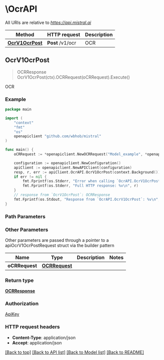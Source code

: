 # \OcrAPI

All URIs are relative to *https://api.mistral.ai*

Method | HTTP request | Description
------------- | ------------- | -------------
[**OcrV1OcrPost**](OcrAPI.md#OcrV1OcrPost) | **Post** /v1/ocr | OCR



## OcrV1OcrPost

> OCRResponse OcrV1OcrPost(ctx).OCRRequest(oCRRequest).Execute()

OCR

### Example

```go
package main

import (
	"context"
	"fmt"
	"os"
	openapiclient "github.com/wbhob/mistral"
)

func main() {
	oCRRequest := *openapiclient.NewOCRRequest("Model_example", *openapiclient.NewDocument("FileId_example", "DocumentUrl_example", *openapiclient.NewImageUrl("Url_example"))) // OCRRequest | 

	configuration := openapiclient.NewConfiguration()
	apiClient := openapiclient.NewAPIClient(configuration)
	resp, r, err := apiClient.OcrAPI.OcrV1OcrPost(context.Background()).OCRRequest(oCRRequest).Execute()
	if err != nil {
		fmt.Fprintf(os.Stderr, "Error when calling `OcrAPI.OcrV1OcrPost``: %v\n", err)
		fmt.Fprintf(os.Stderr, "Full HTTP response: %v\n", r)
	}
	// response from `OcrV1OcrPost`: OCRResponse
	fmt.Fprintf(os.Stdout, "Response from `OcrAPI.OcrV1OcrPost`: %v\n", resp)
}
```

### Path Parameters



### Other Parameters

Other parameters are passed through a pointer to a apiOcrV1OcrPostRequest struct via the builder pattern


Name | Type | Description  | Notes
------------- | ------------- | ------------- | -------------
 **oCRRequest** | [**OCRRequest**](OCRRequest.md) |  | 

### Return type

[**OCRResponse**](OCRResponse.md)

### Authorization

[ApiKey](../README.md#ApiKey)

### HTTP request headers

- **Content-Type**: application/json
- **Accept**: application/json

[[Back to top]](#) [[Back to API list]](../README.md#documentation-for-api-endpoints)
[[Back to Model list]](../README.md#documentation-for-models)
[[Back to README]](../README.md)

